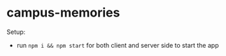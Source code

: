 # campus-memories
Setup:
- run ```npm i && npm start``` for both client and server side to start the app
